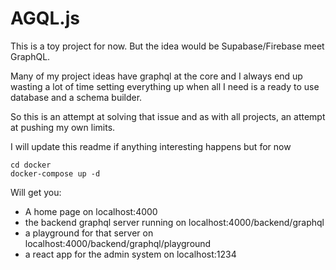 # AGQL.js

This is a toy project for now. But the idea would be Supabase/Firebase meet GraphQL.

Many of my project ideas have graphql at the core and I always end up wasting a lot of time setting everything up when all I need is a ready to use database and a schema builder.

So this is an attempt at solving that issue and as with all projects, an attempt at pushing my own limits.

I will update this readme if anything interesting happens but for now

```
cd docker
docker-compose up -d
```

Will get you:

-   A home page on localhost:4000
-   the backend graphql server running on localhost:4000/backend/graphql
-   a playground for that server on localhost:4000/backend/graphql/playground
-   a react app for the admin system on localhost:1234
